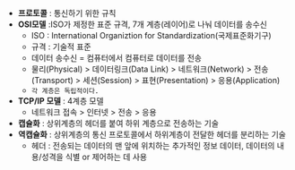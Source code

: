 
- **프로토콜** : 통신하기 위한 규칙  
- **OSI모델** :ISO가 제정한 표준 규격, 7개 계층(레이어)로 나눠 데이터를 송수신
  - ISO : International Organiztion for Standardization(국제표준화기구)  
  - 규격 : 기술적 표준
  - 데이터 송수신 = 컴퓨터에서 컴퓨터로 데이터를 전송
  - 물리(Physical) > 데이터링크(Data Link) > 네트워크(Network) > 전송(Transport) > 세션(Session) > 표현(Presentation) > 응용(Application)
  - `각 계층은 독립적이다.`  
- **TCP/IP 모델** : 4계층 모델  
  - 네트워크 접속 > 인터넷 > 전송 > 응용  
- **캡슐화** : 상위계층의 헤더를 붙여 하위 계층으로 전송하는 기술
- **역캡슐화** : 상위계층의 통신 프로토콜에서 하위계층이 전달한 헤더를 분리하는 기술
    - 헤더 : 전송되는 데이터의 맨 앞에 위치하는 추가적인 정보 데이터, 데이터의 내용/성격을 식별 or 제어하는 데 사용
